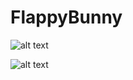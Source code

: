 # FlappyBunny
![alt text](https://ibb.co/th543D0)

![alt text]([figures/img.png](https://ibb.co/th543D0))
